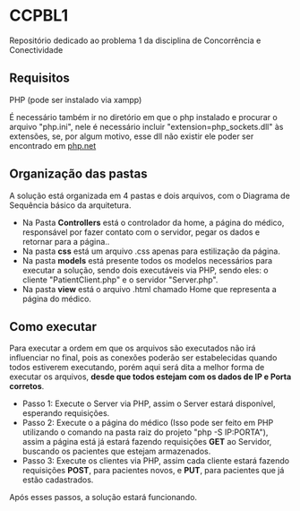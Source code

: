# CCPBL1
Repositório dedicado ao problema 1 da disciplina de Concorrência e Conectividade

## Requisitos

PHP (pode ser instalado via xampp)

É necessário também ir no diretório em que o php instalado e procurar o arquivo "php.ini", nele é necessário incluir "extension=php_sockets.dll" às extensões, se, por algum motivo, esse dll não existir ele poder ser encontrado em <a href="https://www.php.net/downloads.php"> php.net</a>

## Organização das pastas

A solução está organizada em 4 pastas e dois arquivos, com o Diagrama de Sequência básico da arquitetura.

- Na Pasta **Controllers** está o controlador da home, a página do médico, responsável por fazer contato com o servidor, pegar os dados e retornar para a página..
- Na pasta **css** está um arquivo .css apenas para estilização da página.
- Na pasta **models** está presente todos os modelos necessários para executar a solução, sendo dois executáveis via PHP, sendo eles: o cliente "PatientClient.php"  e o servidor "Server.php".
- Na pasta **view** está o arquivo .html chamado Home que representa a página do médico.

## Como executar

Para executar a ordem em que os arquivos são executados não irá influenciar no final, pois as conexões poderão ser estabelecidas quando todos estiverem executando, porém aqui será dita a melhor forma de executar os arquivos, **desde que todos estejam com os dados de IP e Porta corretos**.

- Passo 1: Execute o Server via PHP, assim o Server estará disponível, esperando requisições.
- Passo 2: Execute o a página do médico (Isso pode ser feito em PHP utilizando o comando na pasta raiz do projeto "php -S IP:PORTA"), assim a página está já estará fazendo requisições **GET** ao Servidor, buscando os pacientes que estejam armazenados.
- Passo 3: Execute os clientes via PHP, assim cada cliente estará fazendo requisições **POST**, para pacientes novos, e **PUT**, para pacientes que já estão cadastrados.

Após esses passos, a solução estará funcionando.
